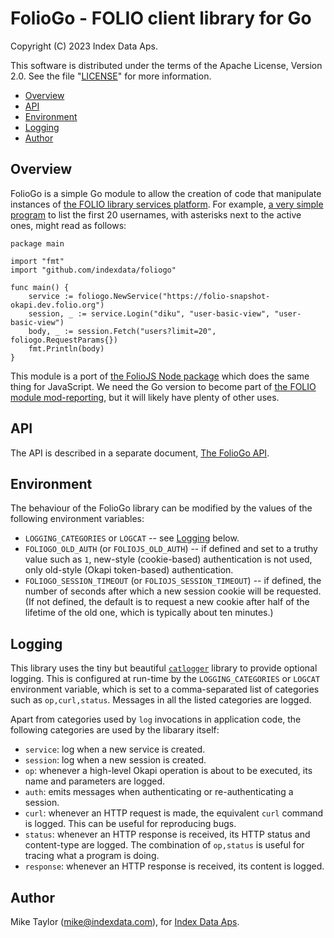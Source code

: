 # FolioGo - FOLIO client library for Go

Copyright (C) 2023 Index Data Aps.

This software is distributed under the terms of the Apache License, Version 2.0. See the file "[LICENSE](LICENSE)" for more information.

<!-- md2toc -l 2 README.md -->
* [Overview](#overview)
* [API](#api)
* [Environment](#environment)
* [Logging](#logging)
* [Author](#author)


## Overview

FolioGo is a simple Go module to allow the creation of code that manipulate instances of [the FOLIO library services platform](https://www.folio.org/). For example, [a very simple program](bin/folio-list-users.go) to list the first 20 usernames, with asterisks next to the active ones, might read as follows:
```
package main

import "fmt"
import "github.com/indexdata/foliogo"

func main() {
	service := foliogo.NewService("https://folio-snapshot-okapi.dev.folio.org")
	session, _ := service.Login("diku", "user-basic-view", "user-basic-view")
	body, _ := session.Fetch("users?limit=20", foliogo.RequestParams{})
	fmt.Println(body)
}
```

This module is a port of [the FolioJS Node package](https://github.com/indexdata/foliojs) which does the same thing for JavaScript. We need the Go version to become part of [the FOLIO module mod-reporting](https://github.com/indexdata/mod-reporting), but it will likely have plenty of other uses.


## API

The API is described in a separate document, [The FolioGo API](doc/api.md).


## Environment

The behaviour of the FolioGo library can be modified by the values of the following environment variables:

* `LOGGING_CATEGORIES` or `LOGCAT` -- see [Logging](#logging) below.
* `FOLIOGO_OLD_AUTH` (or `FOLIOJS_OLD_AUTH`) -- if defined and set to a truthy value such as `1`, new-style (cookie-based) authentication is not used, only old-style (Okapi token-based) authentication.
* `FOLIOGO_SESSION_TIMEOUT` (or `FOLIOJS_SESSION_TIMEOUT`) -- if defined, the number of seconds after which a new session cookie will be requested. (If not defined, the default is to request a new cookie after half of the lifetime of the old one, which is typically about ten minutes.)


## Logging

This library uses the tiny but beautiful [`catlogger`](https://github.com/MikeTaylor/catlogger) library to provide optional logging. This is configured at run-time by the `LOGGING_CATEGORIES` or `LOGCAT` environment variable, which is set to a comma-separated list of categories such as `op,curl,status`. Messages in all the listed categories are logged.

Apart from categories used by `log` invocations in application code, the following categories are used by the libarary itself:
* `service`: log when a new service is created.
* `session`: log when a new session is created.
* `op`: whenever a high-level Okapi operation is about to be executed, its name and parameters are logged.
* `auth`: emits messages when authenticating or re-authenticating a session.
* `curl`: whenever an HTTP request is made, the equivalent `curl` command is logged. This can be useful for reproducing bugs.
* `status`: whenever an HTTP response is received, its HTTP status and content-type are logged. The combination of `op,status` is useful for tracing what a program is doing.
* `response`: whenever an HTTP response is received, its content is logged.

## Author

Mike Taylor (mike@indexdata.com),
for [Index Data Aps](https://www.indexdata.com/).



